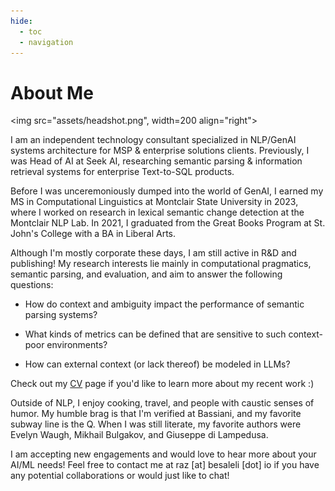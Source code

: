 ```yaml
---
hide:
  - toc
  - navigation
---
```


# About Me

<img src="assets/headshot.png", width=200 align="right">

I am an independent technology consultant specialized in NLP/GenAI systems architecture for MSP & enterprise solutions clients. Previously, I was Head of AI at Seek AI, researching semantic parsing & information retrieval systems for enterprise Text-to-SQL products.

Before I was unceremoniously dumped into the world of GenAI, I earned my MS in Computational Linguistics at Montclair State University in 2023, where I worked on research in lexical semantic change detection at the Montclair NLP Lab. In 2021, I graduated from the Great Books Program at St. John's College with a BA in Liberal Arts.

Although I'm mostly corporate these days, I am still active in R&D and publishing! My research interests lie mainly in computational pragmatics, semantic parsing, and evaluation, and aim to answer the following questions:

- How do context and ambiguity impact the performance of semantic parsing systems?

- What kinds of metrics can be defined that are sensitive to such context-poor environments?

- How can external context (or lack thereof) be modeled in LLMs?

Check out my [CV](cv.md) page if you'd like to learn more about my recent work :)

Outside of NLP, I enjoy cooking, travel, and people with caustic senses of humor. My humble brag is that I'm verified at Bassiani, and my favorite subway line is the Q. When I was still literate, my favorite authors were Evelyn Waugh, Mikhail Bulgakov, and Giuseppe di Lampedusa. 

I am accepting new engagements and would love to hear more about your AI/ML needs! Feel free to contact me at raz [at] besaleli [dot] io if you have any potential collaborations or would just like to chat!
